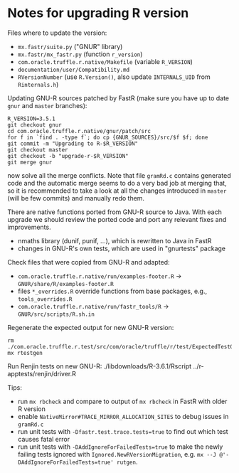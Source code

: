 # Notes for upgrading R version

Files where to update the version:
* `mx.fastr/suite.py` ("GNUR" library)
* `mx.fastr/mx_fastr.py` (function `r_version`)
* `com.oracle.truffle.r.native/Makefile` (variable `R_VERSION`)
* `documentation/user/Compatibility.md`
* `RVersionNumber` (use `R.Version()`, also update `INTERNALS_UID` from `Rinternals.h`)

Updating GNU-R sources patched by FastR (make sure you have up to date `gnur` and `master` branches):
```
R_VERSION=3.5.1
git checkout gnur
cd com.oracle.truffle.r.native/gnur/patch/src
for f in `find . -type f`; do cp {GNUR_SOURCES}/src/$f $f; done
git commit -m "Upgrading to R-$R_VERSION"
git checkout master
git checkout -b "upgrade-r-$R_VERSION"
git merge gnur
```
now solve all the merge conflicts. Note that file `gramRd.c` contains generated
code and the automatic merge seems to do a very bad job at merging that,
so it is recommended to take a look at all the changes introduced in `master`
(will be few commits) and manually redo them.

There are native functions ported from GNU-R source to Java.
With each upgrade we should review the ported code and port any
relevant fixes and improvements.

* nmaths library (dunif, punif, ...), which is rewritten to Java in FastR
* changes in GNU-R's own tests, which are used in "gnurtests" package

Check files that were copied from GNU-R and adapted:

* `com.oracle.truffle.r.native/run/examples-footer.R` -> `GNUR/share/R/examples-footer.R`
* files `*_overrides.R` override functions from base packages, e.g., `tools_overrides.R`
* `com.oracle.truffle.r.native/run/fastr_tools/R` -> `GNUR/src/scripts/R.sh.in`

Regenerate the expected output for new GNU-R version:

```
rm ./com.oracle.truffle.r.test/src/com/oracle/truffle/r/test/ExpectedTestOutput.test
mx rtestgen
```

Run Renjin tests on new GNU-R: ./libdownloads/R-3.6.1/Rscript ../r-apptests/renjin/driver.R

Tips:

* run `mx rbcheck` and compare to output of `mx rbcheck` in FastR with older R version
* enable `NativeMirror#TRACE_MIRROR_ALLOCATION_SITES` to debug issues in `gramRd.c`
* run unit tests with `-Dfastr.test.trace.tests=true` to find out which test causes fatal error
* run unit tests with `-DAddIgnoreForFailedTests=true` to make the newly failing tests
ignored with `Ignored.NewRVersionMigration`, e.g. `mx --J @'-DAddIgnoreForFailedTests=true' rutgen`.
